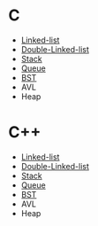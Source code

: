 # C

- [Linked-list](https://github.com/zjimf/DataStructure/tree/master/C/linked-list)
- [Double-Linked-list](https://github.com/zjimf/DataStructureAlgorithm/tree/master/C/double-linked-list)
- [Stack](https://github.com/zjimf/DataStructure/tree/master/C/Stack)
- [Queue](https://github.com/zjimf/DataStructure/tree/master/C/Queue)
- [BST](https://github.com/zjimf/DataStructure/tree/master/C/BST)
- AVL
- Heap

# C++

- [Linked-list](https://github.com/zjimf/DataStructure/tree/master/C++/linked-list)
- [Double-Linked-list](https://github.com/zjimf/DataStructure/tree/master/C++/double-linked-list)
- [Stack](https://github.com/zjimf/DataStructure/tree/master/C++/Stack)
- [Queue](https://github.com/zjimf/DataStructure/tree/master/C++/Queue)
- [BST](https://github.com/zjimf/DataStructure/tree/master/C++/BST)
- AVL
- Heap
